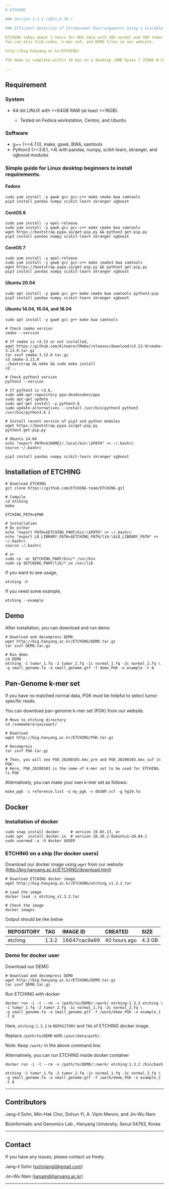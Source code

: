 ```yaml
---
# ETCHING

### Version 1.3.2 (2021.6.30.)

### Efficient Detection of Chromosomal Rearrangements Using a Scalable k-mer Database of Multiple Reference Genomes and Variations

ETCHING takes about 3 hours for WGS data with 30X normal and 50X tumor on 30 threads on DELL 930 server.
You can also find codes, k-mer set, and DEMO files in our website.

http://big.hanyang.ac.kr/ETCHING/

The demo is complete within 10 min on a desktop (AMD Ryzen 7 3700X 8-Core Processor).

---
```



## Requirement

### System

* 64-bit LINUX with >=64GB RAM (at least >=16GB).

	* Tested on Fedora workstation, Centos, and Ubuntu

### Software


* g++ (>=4.7.0), make, gawk, BWA, samtools
* Python3 (>=3.6.1, <4) with pandas, numpy, scikit-learn, skranger, and xgboost modules

### Simple guide for Linux desktop beginners to install requirements.

#### Fedora
```
sudo yum install -y gawk gcc gcc-c++ make cmake bwa samtools
pip3 install pandas numpy scikit-learn skranger xgboost
```

#### CentOS 8
```
sudo yum install -y epel-release
sudo yum install -y gawk gcc gcc-c++ make cmake bwa samtools
wget https://bootstrap.pypa.io/get-pip.py && python3 get-pip.py
pip3 install pandas numpy scikit-learn skranger xgboost
```

#### CentOS 7
```
sudo yum install -y epel-release
sudo yum install -y gawk gcc gcc-c++ make cmake3 bwa samtools
wget https://bootstrap.pypa.io/get-pip.py && python3 get-pip.py
pip3 install pandas numpy scikit-learn skranger xgboost
```

#### Ubuntu 20.04
```
sudo apt install -y gawk gcc g++ make cmake bwa samtools python3-pip
pip3 install pandas numpy scikit-learn skranger xgboost
```

#### Ubuntu 14.04, 16.04, and 18.04
```
sudo apt install -y gawk gcc g++ make bwa samtools

# Check cmake version
cmake --version

# If cmake is <3.13 or not installed, 
wget https://github.com/Kitware/CMake/releases/download/v3.13.0/cmake-3.13.0.tar.gz
tar zxvf cmake-3.13.0.tar.gz
cd cmake-3.13.0 
./bootstrap && make && sudo make install 
cd ..

# Check python3 version
python3 --version

# If python3 is <3.6,
sudo add-apt-repository ppa:deadsnakes/ppa
sudo apt-get update
sudo apt-get install -y python3.6
sudo update-alternatives --install /usr/bin/python3 python3 /usr/bin/python3.6 2

# Install recent version of pip3 and python modules
wget https://bootstrap.pypa.io/get-pip.py
python3 get-pip.py

# Ubuntu 14.04
echo "export PATH=${HOME}/.local/bin:\$PATH" >> ~/.bashrc
source ~/.bashrc 

pip3 install pandas numpy scikit-learn skranger xgboost
```

## Installation of ETCHING

```
# Download ETCHING
git clone https://github.com/ETCHING-team/ETCHING.git

# Compile
cd etching
make

ETCHING_PATH=$PWD

# Installation
# Do either
echo "export PATH=$ETCHING_PAHT/bin:\$PATH" >> ~/.bashrc
echo "export LD_LIBRARY_PATH=$ETCHING_PATH/lib:\$LD_LIBRARY_PATH" >> ~/.bashrc
source ~/.bashrc

# or 
sudo cp -ar $ETCHING_PAHT/bin/* /usr/bin
sudo cp $ETCHING_PAHT/lib/*.so /usr/lib
```
If you want to see usage, 

```
etching -h
```

If you need some example,
```
etching --example
```



## Demo

After installation, you can download and run demo

```
# Download and decompress DEMO
wget http://big.hanyang.ac.kr/ETCHING/DEMO.tar.gz
tar zxvf DEMO.tar.gz

# Run demo
cd DEMO
etching -1 tumor_1.fq -2 tumor_2.fq -1c normal_1.fq -2c normal_2.fq \
-g small_genome.fa -a small_genome.gtf -f demo_PGK -o example -t 8
```


## Pan-Genome k-mer set

If you have no matched normal data, PGK must be helpful to select tumor specific reads.

You can download pan-genome k-mer set (PGK) from our website.

```
# Move to etching directory
cd /somewhere/you/want/

# Download
wget http://big.hanyang.ac.kr/ETCHING/PGK.tar.gz

# Decompress
tar zxvf PGK.tar.gz

# Then, you will see PGK_20200103.kmc_pre and PGK_20200103.kmc_suf in PGK:
# Here, PGK_20200103 is the name of k-mer set to be used for ETCHING.
ls PGK
```

Alternatively, you can make your own k-mer set as follows:

```
make_pgk -i reference.list -o my_pgk -v dbSNP.vcf -g hg19.fa
```




## Docker

### Installation of docker
```
sudo snap install docker     # version 19.03.13, or
sudo apt  install docker.io  # version 20.10.2-0ubuntu1~20.04.2
sudo usermod -a -G docker $USER
```

### ETCHING on a ship (for docker users)

Download our docker image using ```wget``` from our website (http://big.hanyang.ac.kr/ETCHING/download.html)
```
# Download ETCHING docker image
wget http://big.hanyang.ac.kr/ETCHING/etching_v1.3.2.tar

# Load the image
docker load -i etching_v1.3.2.tar

# Check the image
docker images
```

Output should be like below

|REPOSITORY|TAG|IMAGE ID|CREATED|SIZE|
|:---|:---|:---|:---|:---|
|etching|1.3.2|16647cac9a99|40 hours ago|4.3 GB|

### Demo for docker user

Download our DEMO
```
# Download and decompress DEMO
wget http://big.hanyang.ac.kr/ETCHING/DEMO.tar.gz
tar zxvf DEMO.tar.gz
```

Run ETCHING with docker
```
docker run -i -t --rm -v /path/to/DEMO/:/work/ etching:1.3.2 etching \
-1 tumor_1.fq -2 tumor_2.fq -1c normal_1.fq -2c normal_2.fq \
-g small_genome.fa -a small_genome.gtf -f /work/demo_PGK -o example_1 -t 8
```
Here, ```etching:1.3.2``` is ```REPOSITORY``` and ```TAG``` of ETCHING docker image.

Replace ```/path/to/DEMO``` with ```/your/data/path/```.

Note: Keep ```/work/``` in the above command line.


Alternatively, you can run ETCHING inside docker container
```
docker run -i -t --rm -v /path/to/DEMO/:/work/ etching:1.3.2 /bin/bash

etching -1 tumor_1.fq -2 tumor_2.fq -1c normal_1.fq -2c normal_2.fq \
-g small_genome.fa -a small_genome.gtf -f /work/demo_PGK -o example_2 -t 8
```

----------------------------------------------------------------------------------
## Contributors

Jang-il Sohn, Min-Hak Choi, Dohun Yi, A. Vipin Menon, and Jin-Wu Nam

Bioinformatic and Genomics Lab., Hanyang University, Seoul 04763, Korea

----------------------------------------------------------------------------------
## Contact

If you have any issues, please contact us freely.

   Jang-il Sohn (sohnjangil@gmail.com)

   Jin-Wu Nam (jwnam@hanyang.ac.kr)

----------------------------------------------------------------------------------

